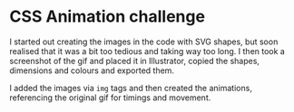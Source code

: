 # CSS Animation challenge

I started out creating the images in the code with SVG shapes, but soon realised that it was a bit too tedious and taking way too long. I then took a screenshot of the gif and placed it in Illustrator, copied the shapes, dimensions and colours and exported them.

I added the images via ```img``` tags and then created the animations, referencing the original gif for timings and movement.
